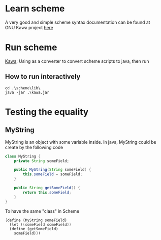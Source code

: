 # Learn scheme

A very good and simple scheme syntax documentation can be found at GNU Kawa project [here](https://www.gnu.org/software/kawa/tutorial/)

# Run scheme

[Kawa](https://www.gnu.org/software/kawa): Using as a converter to convert scheme scripts to java, then run

## How to run interactively

```shell
cd .\scheme\lib\
java -jar .\kawa.jar
```

# Testing the equality

## MyString

MyString is an object with some variable inside. In java, MyString could be create by the following code

```java
class MyString {
    private String someField;

    public MyString(String someField) {
        this.someField = someField;
    }

    public String getSomeField() {
        return this.someField;
    }
}
```

To have the same "class" in Scheme

```
(define (MyString someField)
  (let ((someField someField))
  (define (getSomeField)
    someField)))
```